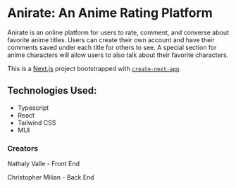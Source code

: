 # Anirate: An Anime Rating Platform

Anirate is an online platform for users to rate, comment, and converse about favorite anime titles. Users can create their own account and have their comments saved under each title for others to see. A special section for anime characters will allow users to also talk about their favorite characters.

This is a [Next.js](https://nextjs.org/) project bootstrapped with [`create-next-app`](https://github.com/vercel/next.js/tree/canary/packages/create-next-app).

## Technologies Used:

- Typescript
- React
- Tailwind CSS
- MUI

### Creators

Nathaly Valle - Front End

Christopher Milian - Back End
